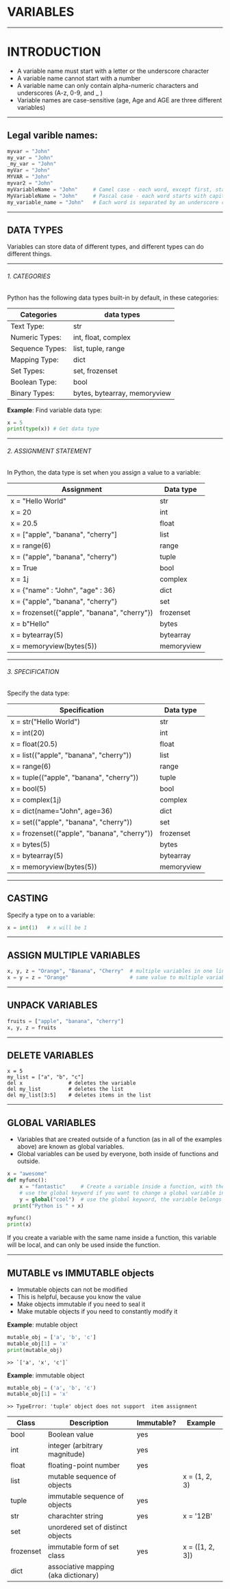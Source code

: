 # VARIABLES


---


# INTRODUCTION
- A variable name must start with a letter or the underscore character
- A variable name cannot start with a number
- A variable name can only contain alpha-numeric characters and underscores (A-z, 0-9, and _ )
- Variable names are case-sensitive (age, Age and AGE are three different variables)


---


## Legal varible names:
```python
myvar = "John"
my_var = "John"
_my_var = "John"
myVar = "John"
MYVAR = "John"
myvar2 = "John"
myVariableName = "John"     # Camel case - each word, except first, starts with capital letter
MyVariableName = "John"     # Pascal case - each word starts with capital letter
my_variable_name = "John"   # Each word is separated by an underscore character:
```


---


## DATA TYPES

Variables can store data of different types, and different types can do different things.


---


###### 1. CATEGORIES
Python has the following data types built-in by default, in these categories:

Categories      |  data types
----------------|-------------------------------
Text Type:      | str
Numeric Types:  | int, float, complex
Sequence Types: | list, tuple, range
Mapping Type: 	| dict
Set Types: 	    | set, frozenset
Boolean Type: 	| bool
Binary Types: 	| bytes, bytearray, memoryview

**Example**: Find variable data type:
```python
x = 5
print(type(x)) # Get data type
```


---


###### 2. ASSIGNMENT STATEMENT
In Python, the data type is set when you assign a value to a variable:

Assignment                                   | Data type
---------------------------------------------|------------
x = "Hello World" 	                         | str
x = 20 	                                     | int
x = 20.5 	                                   | float
x = ["apple", "banana", "cherry"]            | list
x = range(6) 	                               | range
x = ("apple", "banana", "cherry")            | tuple
x = True 	                                   | bool
x = 1j 	                                     | complex
x = {"name" : "John", "age" : 36} 	         | dict
x = {"apple", "banana", "cherry"} 	         | set
x = frozenset({"apple", "banana", "cherry"}) | frozenset
x = b"Hello" 	                               | bytes
x = bytearray(5) 	                           | bytearray
x = memoryview(bytes(5)) 	                   | memoryview


---


###### 3. SPECIFICATION
Specify the data type:

Specification                                | Data type
---------------------------------------------|-------------
x = str("Hello World") 	                     | str
x = int(20) 	                               | int
x = float(20.5) 	                           | float
x = list(("apple", "banana", "cherry")) 	   | list
x = range(6) 	                               | range
x = tuple(("apple", "banana", "cherry")) 	   | tuple
x = bool(5) 	                               | bool
x = complex(1j) 	                           | complex
x = dict(name="John", age=36) 	             | dict
x = set(("apple", "banana", "cherry")) 	     | set
x = frozenset(("apple", "banana", "cherry")) | frozenset
x = bytes(5) 	                               | bytes
x = bytearray(5) 	                           | bytearray
x = memoryview(bytes(5)) 	                   | memoryview


---


## CASTING
Specify a type on to a variable:
```python
x = int(1)   # x will be 1
```


---


## ASSIGN MULTIPLE VARIABLES
```python
x, y, z = "Orange", "Banana", "Cherry"  # multiple variables in one line
x = y = z = "Orange"                    # same value to multiple variables
```


---


## UNPACK VARIABLES
```python
fruits = ["apple", "banana", "cherry"]
x, y, z = fruits
```


---


## DELETE VARIABLES
```
x = 5
my_list = ["a", "b", "c"]
del x               # deletes the variable
del my_list         # deletes the list
del my_list[3:5]    # deletes items in the list
```


---


## GLOBAL VARIABLES
- Variables that are created outside of a function (as in all of the examples above) are known as global variables.
- Global variables can be used by everyone, both inside of functions and outside.

```python
x = "awesome"
def myfunc():
    x = "fantastic"     # Create a variable inside a function, with the same name as the global variable
    # use the global keyword if you want to change a global variable inside a function.
    y = global("cool")  # use the global keyword, the variable belongs to the global scope
  print("Python is " + x)

myfunc()
print(x)
```

If you create a variable with the same name inside a function, this variable will be local, and can only be used inside the function.


---


## MUTABLE vs IMMUTABLE objects
 - Immutable objects can not be  modified
 - This is helpful, because you know the value
 - Make objects immutable if you need to seal it
 - Make mutable objects if you need to constantly modify it

**Example**: mutable object
```python
mutable_obj = ['a', 'b', 'c']
mutable_obj[1] = 'x'
print(mutable_obj)
```
```
>> `['a', 'x', 'c']`
```

**Example**: immutable object
```python
mutable_obj = ('a', 'b', 'c')
mutable_obj[1] = 'x'
```
```
>> TypeError: 'tuple' object does not support  item assignment
```

Class     | Description                          | Immutable? | Example
----------|--------------------------------------|------------|-----------------
bool      | Boolean value                        | yes        |  
int       | integer (arbitrary magnitude)        | yes        |
float     | floating-point number                | yes        |
list      | mutable sequence of objects          |            | x = (1, 2, 3)
tuple     | immutable sequence of objects        | yes        |
str       | charachter string                    | yes        | x = '12B'
set       | unordered set of distinct objects    |            |
frozenset | immutable form of set class          | yes        | x = ([1, 2, 3])
dict      | associative mapping (aka dictionary) |            |
